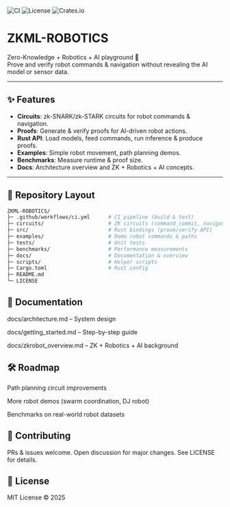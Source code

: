 ![CI](https://github.com/username/ZKML-ROBOTICS/actions/workflows/ci.yml/badge.svg)
![License](https://img.shields.io/badge/license-MIT-green)
![Crates.io](https://img.shields.io/crates/v/zkml_robotics)

# ZKML-ROBOTICS

Zero-Knowledge + Robotics + AI playground 🚀  
Prove and verify robot commands & navigation without revealing the AI model or sensor data.

---

## ✨ Features
- **Circuits**: zk-SNARK/zk-STARK circuits for robot commands & navigation.
- **Proofs**: Generate & verify proofs for AI-driven robot actions.
- **Rust API**: Load models, feed commands, run inference & produce proofs.
- **Examples**: Simple robot movement, path planning demos.
- **Benchmarks**: Measure runtime & proof size.
- **Docs**: Architecture overview and ZK + Robotics + AI concepts.

---

## 📂 Repository Layout
```bash
ZKML-ROBOTICS/
├─ .github/workflows/ci.yml      # CI pipeline (build & test)
├─ circuits/                     # ZK circuits (command_commit, navigation)
├─ src/                          # Rust bindings (prove/verify API)
├─ examples/                     # Demo robot commands & paths
├─ tests/                        # Unit tests
├─ benchmarks/                   # Performance measurements
├─ docs/                         # Documentation & overview
├─ scripts/                      # Helper scripts
├─ Cargo.toml                    # Rust config
├─ README.md
└─ LICENSE
```

## 📖 Documentation
docs/architecture.md – System design

docs/getting_started.md – Step-by-step guide

docs/zkrobot_overview.md – ZK + Robotics + AI background

## 🛠️ Roadmap

Path planning circuit improvements

More robot demos (swarm coordination, DJ robot)

Benchmarks on real-world robot datasets

## 🤝 Contributing

PRs & issues welcome. Open discussion for major changes.
See LICENSE for details.

## 📜 License

MIT License © 2025
